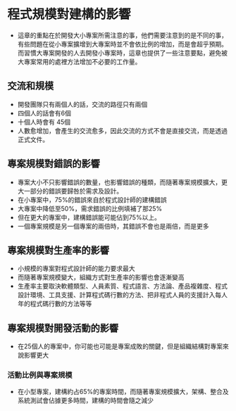 # 程式規模對建構的影響
* 這章的重點在於開發大小專案所需注意的事，他們需要注意到的是不同的事，有些問題在從小專案擴增到大專案時並不會依比例的增加，而是會超乎預期。而習慣大專案開發的人去開發小專案時，這章也提供了一些注意要點，避免被大專案常用的處裡方法增加不必要的工作量。
## 交流和規模
* 開發團隊只有兩個人的話，交流的路徑只有兩個
* 四個人的話會有6個
* 十個人時會有 45個
* 人數愈增加，會產生的交流愈多，因此交流的方式不會是直接交流，而是透過正式文件。
## 專案規模對錯誤的影響
* 專案大小不只影響錯誤的數量，也影響錯誤的種類，而隨著專案規模擴大，更大一部分的錯誤要歸咎於需求及設計。
* 在小專案中，75%的錯誤來自於程式設計師的建構錯誤
* 大專案中降低至50%，需求錯誤的比例填補了那25%
* 但在更大的專案中，建構錯誤能可能佔到75%以上。
* 一個專案規模是另一個專案的兩倍時，其錯誤不會也是兩倍，而是更多
## 專案規模對生產率的影響
* 小規模的專案對程式設計師的能力要求最大
* 而隨著專案規模變大，組織方式對生產率的影響也會逐漸變高
* 生產率主要取決軟體類型、人員素質、程式語言、方法論、產品複雜度、程式設計環境、工具支援、計算程式碼行數的方法、把非程式人員的支援計入每人年的程式碼行數的方法等等
## 專案規模對開發活動的影響
* 在25個人的專案中，你可能也可能是專案成敗的關鍵，但是組織結構對專案來說影響更大
### 活動比例與專案規模
* 在小型專案，建構約占65%的專案時間，而隨著專案規模擴大，架構、整合及系統測試會佔據更多時間，建構的時間會隨之減少

<!--stackedit_data:
eyJoaXN0b3J5IjpbNzIyNzQ4MjEyLC00MTMyODQzNDksLTY1Nj
UxMTE1N119
-->
